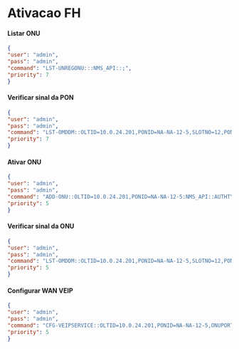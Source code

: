 

# Ativacao FH

#### Listar ONU
```json
{
"user": "admin",
"pass": "admin",
"command": "LST-UNREGONU:::NMS_API::;",
"priority": 7
}
```
#### Verificar sinal da PON

```json
{
"user": "admin",
"pass": "admin",
"command": "LST-OMDDM::OLTID=10.0.24.201,PONID=NA-NA-12-5,SLOTNO=12,PONNO=5:NMS_API::;",
"priority": 7
}
```
#### Ativar ONU

```json
{
"user": "admin",
"pass": "admin",
"command": "ADD-ONU::OLTID=10.0.24.201,PONID=NA-NA-12-5:NMS_API::AUTHTYPE=MAC,ONUID=ZTEGd4d09b0b,NAME=BRD - 71414 - AVENIDA CAMPOS SALES 5017,ONUTYPE=HG6145E;",
"priority": 5
}
```

#### Verificar sinal da ONU

```json
{
"user": "admin",
"pass": "admin",
"command": "LST-OMDDM::OLTID=10.0.24.201,PONID=NA-NA-12-5,SLOTNO=12,PONNO=5,ONUIDTYPE=MAC,ONUID=ZTEGd4d09b0b:NMS_API::;",
"priority": 5
}
```


#### Configurar WAN VEIP


```json
{
"user": "admin",
"pass": "admin",
"command": "CFG-VEIPSERVICE::OLTID=10.0.24.201,PONID=NA-NA-12-5,ONUPORT=NA-NA-NA-1,ONUIDTYPE=MAC,ONUID=ZTEGd4d09b0b:NMS_API::CVLANID=2000,ServiceType=DATA,ServiceModelProfile=TRANSPARENT;",
"priority": 5
}
```


